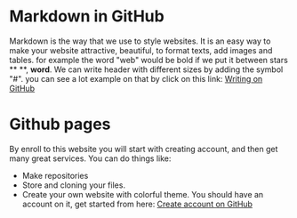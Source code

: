 # Markdown in GitHub

Markdown is the way that we use to style websites.
It is an easy way to make your website attractive, beautiful, to format texts, add images and tables.
for example the word "web" would be bold if we put it between stars ** **, **word**. We can write header with different sizes by adding the symbol "#".
you can see a lot example on that by click on this link: [Writing on GitHub](https://docs.github.com/en/free-pro-team@latest/github/writing-on-github/basic-writing-and-formatting-syntax#links)


# Github pages
By enroll to this website you will start with creating account, and then get many great services.
You can do things like:
 - Make repositories 
 - Store and cloning your files.
 - Create your own website with colorful theme.
 You should have an account on it, get started from here: [Create account on GitHub](https://github.com/)
